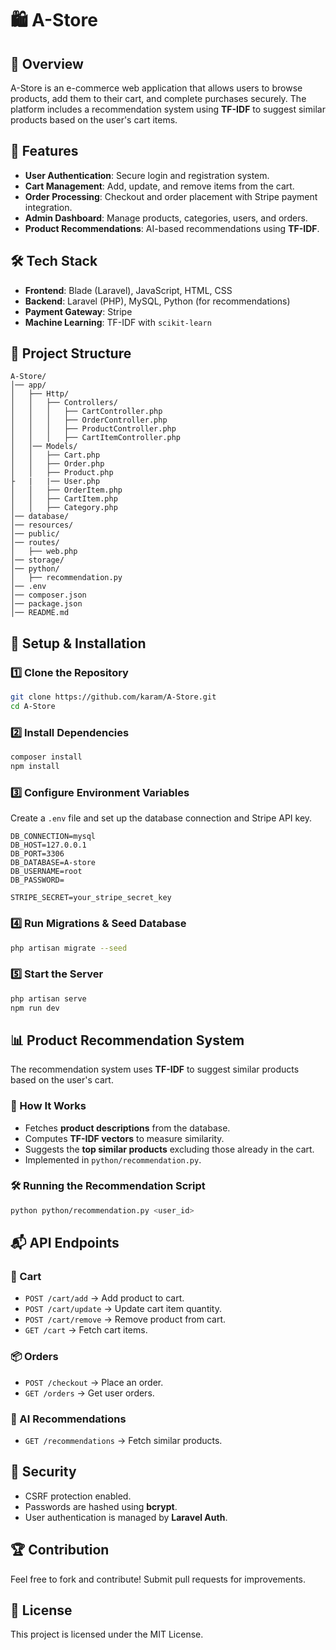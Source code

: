 # 🛍️ A-Store

## 📌 Overview
A-Store is an e-commerce web application that allows users to browse products, add them to their cart, and complete purchases securely. The platform includes a recommendation system using **TF-IDF** to suggest similar products based on the user's cart items.

## 🚀 Features
- **User Authentication**: Secure login and registration system.
- **Cart Management**: Add, update, and remove items from the cart.
- **Order Processing**: Checkout and order placement with Stripe payment integration.
- **Admin Dashboard**: Manage products, categories, users, and orders.
- **Product Recommendations**: AI-based recommendations using **TF-IDF**.

## 🛠️ Tech Stack
- **Frontend**: Blade (Laravel), JavaScript, HTML, CSS
- **Backend**: Laravel (PHP), MySQL, Python (for recommendations)
- **Payment Gateway**: Stripe
- **Machine Learning**: TF-IDF with `scikit-learn`

## 📂 Project Structure
```
A-Store/
│── app/
│   ├── Http/
│   │   ├── Controllers/
│   │   │   ├── CartController.php
│   │   │   ├── OrderController.php
│   │   │   ├── ProductController.php
│   │   │   ├── CartItemController.php
│   │── Models/
│   │   ├── Cart.php
│   │   ├── Order.php
│   │   ├── Product.php
├   |   |── User.php
│   │   ├── OrderItem.php
│   │   ├── CartItem.php
│   │   ├── Category.php
│── database/
│── resources/
│── public/
│── routes/
│   ├── web.php
│── storage/
│── python/
│   ├── recommendation.py
│── .env
│── composer.json
│── package.json
│── README.md
```

## 📌 Setup & Installation
### 1️⃣ Clone the Repository
```bash
git clone https://github.com/karam/A-Store.git
cd A-Store
```
### 2️⃣ Install Dependencies
```bash
composer install
npm install
```
### 3️⃣ Configure Environment Variables
Create a `.env` file and set up the database connection and Stripe API key.
```env
DB_CONNECTION=mysql
DB_HOST=127.0.0.1
DB_PORT=3306
DB_DATABASE=A-store
DB_USERNAME=root
DB_PASSWORD=

STRIPE_SECRET=your_stripe_secret_key
```
### 4️⃣ Run Migrations & Seed Database
```bash
php artisan migrate --seed
```
### 5️⃣ Start the Server
```bash
php artisan serve
npm run dev
```

## 📊 Product Recommendation System
The recommendation system uses **TF-IDF** to suggest similar products based on the user's cart.
### 🧠 How It Works
- Fetches **product descriptions** from the database.
- Computes **TF-IDF vectors** to measure similarity.
- Suggests the **top similar products** excluding those already in the cart.
- Implemented in `python/recommendation.py`.

### 🛠️ Running the Recommendation Script
```bash
python python/recommendation.py <user_id>
```

## 📬 API Endpoints
### 🛒 Cart
- `POST /cart/add` → Add product to cart.
- `POST /cart/update` → Update cart item quantity.
- `POST /cart/remove` → Remove product from cart.
- `GET /cart` → Fetch cart items.

### 📦 Orders
- `POST /checkout` → Place an order.
- `GET /orders` → Get user orders.

### 🤖 AI Recommendations
- `GET /recommendations` → Fetch similar products.

## 🔐 Security
- CSRF protection enabled.
- Passwords are hashed using **bcrypt**.
- User authentication is managed by **Laravel Auth**.

## 🏆 Contribution
Feel free to fork and contribute! Submit pull requests for improvements.

## 📄 License
This project is licensed under the MIT License.

